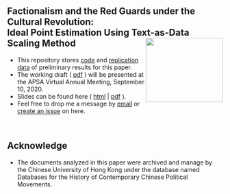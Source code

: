 
## Factionalism and the Red Guards under the Cultural Revolution: <br>Ideal Point Estimation Using Text-as-Data Scaling Method<img src="https://camo.githubusercontent.com/6e43207fb369aec307fed5b5baa5fa7fb72611c57b0579f555c764d40fcf9250/68747470733a2f2f7261772e6769746861636b2e636f6d2f796c31373132342f444d4153532f6d61737465722f6c6f676f2f45737365782e6a7067" width="180" height= "150" align="right" /> <br />  

- This repository stores [code]() and [replication data](https://raw.githack.com/yl17124/redgaurds/master/data/out.estimates_binIRT.csv) of preliminary results for this paper. 
- The working draft ( [pdf](https://raw.githack.com/yl17124/redgaurds/master/paper/Electoral_Reform_and_Disunited_Polarization.pdf) ) will be presented at the APSA Virtual Annual Meeting, September 10, 2020. 
- Slides can be found here ( [html](https://raw.githack.com/yl17124/redgaurds/master/slides/slides.html) | [pdf](https://raw.githack.com/yl17124/erdp/master/slides/slides.pdf) ).
- Feel free to drop me a message by [email](https://github.com/yl17124) or [create an issue](https://github.com/yl17124/redgaurds/issues) on here. 

<br />




## Acknowledge 

- The documents analyzed in this paper were archived and manage by the Chinese University of Hong Kong under the database named Databases for the History of Contemporary Chinese Political Movements.




